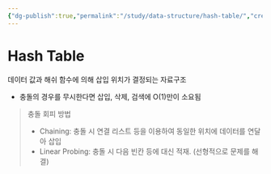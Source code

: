 ```yaml
---
{"dg-publish":true,"permalink":"/study/data-structure/hash-table/","created":"2023-12-04T23:01:45.000+09:00","updated":"2023-12-04T23:01:45.000+09:00"}
---
```


# Hash Table
데이터 값과 해쉬 함수에 의해 삽입 위치가 결정되는 자료구조

- 충돌의 경우를 무시한다면 삽입, 삭제, 검색에 O(1)만이 소요됨

>충돌 회피 방법
>- Chaining: 충돌 시 연결 리스트 등을 이용하여 동일한 위치에 데이터를 연달아 삽입
>- Linear Probing: 충돌 시 다음 빈칸 등에 대신 적재. (선형적으로 문제를 해결)

